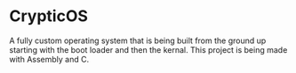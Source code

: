# CrypticOS
A fully custom operating system that is being built from the ground up starting with
the boot loader and then the kernal. 
This project is being made with Assembly and C.
